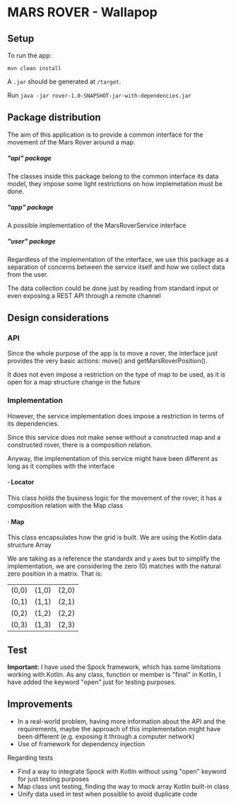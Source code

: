 # MARS ROVER - Wallapop

## Setup
To run the app:

    mvn clean install

A ```.jar``` should be generated at ```/target```.

Run ````java -jar rover-1.0-SNAPSHOT-jar-with-dependencies.jar````

## Package distribution
The aim of this application is to provide a common interface for the movement
of the Mars Rover around a map.

##### "api" package
The classes inside this package belong to the common interface its data model,
they impose some light restrictions on how implemetation must be done.

##### "app" package
A possible implementation of the MarsRoverService interface

##### "user" package
Regardless of the implementation of the interface, we use this package as a separation
of concerns between the service itself and how we collect data from the user.

The data collection could be done just by reading from standard input or even exposing
a REST API through a remote channel

## Design considerations

### API
Since the whole purpose of the app is to move a rover, the interface just provides the very basic
actions: move() and getMarsRoverPosition().

It does not even impose a restriction on the type of map
to be used, as it is open for a map structure change in the future

### Implementation
However, the service implementation does impose a restriction in terms
of its dependencies.

Since this service does not make sense without a constructed map and a constructed rover,
there is a composition relation.

Anyway, the implementation of this service might have been different as long as it complies with
the interface

#### · Locator
This class holds the business logic for the movement of the rover, it has a composition relation with
the Map class

#### · Map
This class encapsulates how the grid is built. We are using the Kotlin data structure Array

We are taking as a reference the standardx and y axes but to simplify the implementation, we are
considering the zero (0) matches with the natural zero position in a matrix. That is:

|       |       |       |
|-------|-------|-------|
| (0,0) | (1,0) | (2,0) |
| (0,1) | (1,1) | (2,1) |
| (0,2) | (1,2) | (2,2) |
| (0,3) | (1,3) | (2,3) |

## Test
**Important:** I have used the Spock framework, which has some limitations working with Kotlin.
As any class, function or member is "final" in Kotlin, I have added the keyword "open" just for
testing purposes.

## Improvements
- In a real-world problem, having more information about the API and the requirements, maybe
the approach of this implementation might have been different (e.g. exposing it through a computer network) 
- Use of framework for dependency injection

Regarding tests
- Find a way to integrate Spock with Kotlin without using "open" keyword for just testing purposes
- Map class unit testing, finding the way to mock array Kotlin built-in class
- Unify data used in test when possible to avoid duplicate code